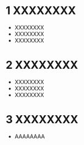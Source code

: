 
# 1 XXXXXXXX

- XXXXXXXX
- XXXXXXXX
- XXXXXXXX

# 2 XXXXXXXX

- XXXXXXXX
- XXXXXXXX
- XXXXXXXX

# 3 XXXXXXXX

- AAAAAAAA

